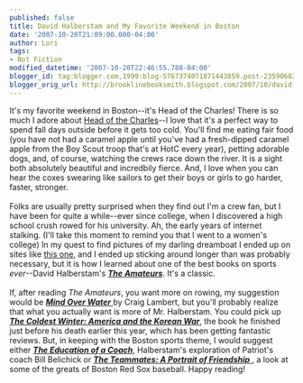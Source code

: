 ```yaml
---
published: false
title: David Halberstam and My Favorite Weekend in Boston
date: '2007-10-20T21:09:00.000-04:00'
author: Lori
tags:
- Not Fiction
modified_datetime: '2007-10-20T22:46:55.788-04:00'
blogger_id: tag:blogger.com,1999:blog-5767374071871443859.post-235906826624271545
blogger_orig_url: http://brooklinebooksmith.blogspot.com/2007/10/david-halberstam-and-my-favorite.html
---
```


It's my favorite weekend in Boston--it's Head of the Charles! There is so much I adore about <a href="http://www.hocr.org/home/default.asp">Head of the Charles</a>--I love that it's a perfect way to spend fall days outside before it gets too cold. You'll find me eating fair food (you have not had a caramel apple until you've had a fresh-dipped caramel apple from the Boy Scout troop that's at HotC every year), petting adorable dogs, and, of course, watching the crews race down the river. It is a sight both absolutely beautiful and incredbily fierce. And, I love when you can hear the coxes swearing like sailors to get their boys or girls to go harder, faster, stronger.<br /><br />Folks are usually pretty surprised when they find out I'm a crew fan, but I have been for quite a while--ever since college, when I discovered a high school crush rowed for his university. Ah, the early years of internet stalking. (I'll take this moment to remind you that I went to a women's college) In my quest to find pictures of my darling dreamboat I ended up on sites like <a href="http://row2k.com/">this one</a>, and I ended up sticking around longer than was probably necessary, but it is how I learned about one of the best books on sports <em>ever</em>--David Halberstam's <strong><em><a href="http://brookline.booksense.com/NASApp/store/Product?s=showproduct&amp;isbn=9780449910030">The Amateurs</a></em></strong>. It's a classic.<br /><br />If, after reading <em>The Amateurs</em>, you want more on rowing, my suggestion would be <a href="http://brookline.booksense.com/NASApp/store/Product?s=showproduct&amp;isbn=9780618001842"><strong><em>Mind Over Water</em></strong> </a>by Craig Lambert, but you'll probably realize that what you actually want is more of Mr. Halberstam. You could pick up <strong><em><a href="http://brookline.booksense.com/NASApp/store/Product?s=showproduct&amp;isbn=9781401300524">The Coldest Winter: America and the Korean War</a></em></strong>, the book he finished just before his death earlier this year, which has been getting fantastic reviews. But, in keeping with the Boston sports theme, I would suggest either <strong><em><a href="http://brookline.booksense.com/NASApp/store/Product?s=showproduct&amp;isbn=9781401308797">The Education of a Coach</a></em></strong>, Halberstam's exploration of Patriot's coach Bill Belichick or <a href="http://brookline.booksense.com/NASApp/store/Product?s=showproduct&amp;isbn=9780786888672"><strong><em>The Teammates: A Portrait of Friendship</em></strong> </a>, a look at some of the greats of Boston Red Sox baseball. Happy reading!
